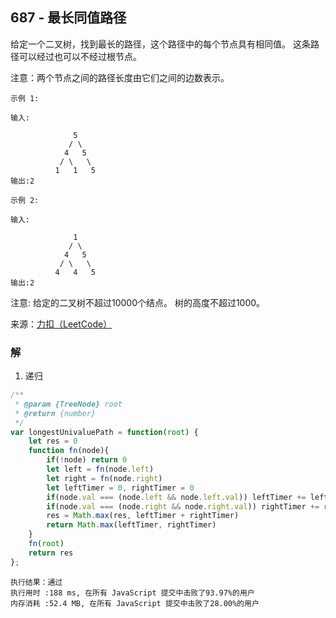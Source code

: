 ## 687 - 最长同值路径
给定一个二叉树，找到最长的路径，这个路径中的每个节点具有相同值。 这条路径可以经过也可以不经过根节点。

注意：两个节点之间的路径长度由它们之间的边数表示。
```
示例 1:

输入:

              5
             / \
            4   5
           / \   \
          1   1   5
输出:2
```
```
示例 2:

输入:

              1
             / \
            4   5
           / \   \
          4   4   5
输出:2
```
注意: 给定的二叉树不超过10000个结点。 树的高度不超过1000。

来源：[力扣（LeetCode）](https://leetcode-cn.com/problems/longest-univalue-path)

### 解
1. 递归
```js
/**
 * @param {TreeNode} root
 * @return {number}
 */
var longestUnivaluePath = function(root) {
    let res = 0
    function fn(node){
        if(!node) return 0
        let left = fn(node.left)
        let right = fn(node.right)
        let leftTimer = 0, rightTimer = 0
        if(node.val === (node.left && node.left.val)) leftTimer += left+1
        if(node.val === (node.right && node.right.val)) rightTimer += right+1
        res = Math.max(res, leftTimer + rightTimer)
        return Math.max(leftTimer, rightTimer)
    }
    fn(root)
    return res
};
```
```
执行结果：通过
执行用时 :188 ms, 在所有 JavaScript 提交中击败了93.97%的用户
内存消耗 :52.4 MB, 在所有 JavaScript 提交中击败了28.00%的用户
```
